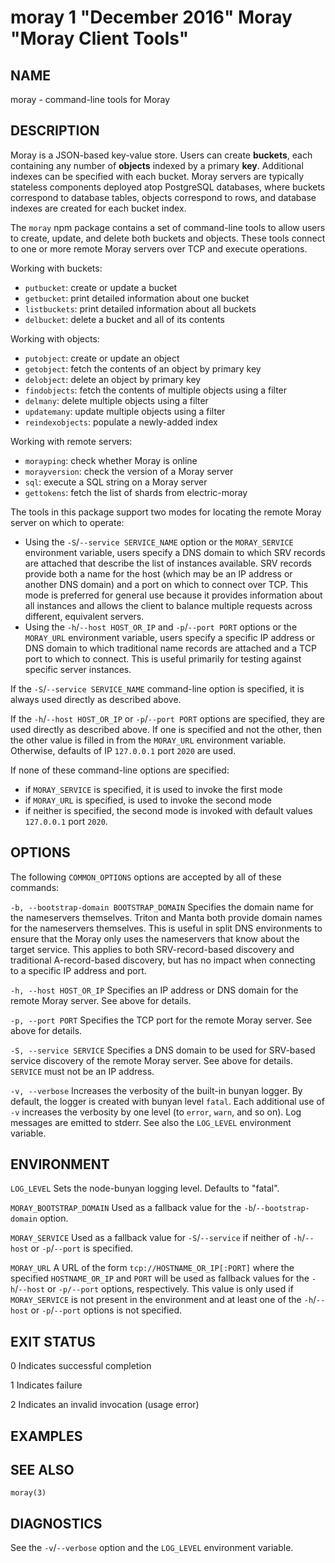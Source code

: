 # moray 1 "December 2016" Moray "Moray Client Tools"

## NAME

moray - command-line tools for Moray

## DESCRIPTION

Moray is a JSON-based key-value store.  Users can create **buckets**, each
containing any number of **objects** indexed by a primary **key**.  Additional
indexes can be specified with each bucket.  Moray servers are typically
stateless components deployed atop PostgreSQL databases, where buckets
correspond to database tables, objects correspond to rows, and database indexes
are created for each bucket index.

The `moray` npm package contains a set of command-line tools to allow users to
create, update, and delete both buckets and objects.  These tools connect to one
or more remote Moray servers over TCP and execute operations.

Working with buckets:

* `putbucket`: create or update a bucket
* `getbucket`: print detailed information about one bucket
* `listbuckets`: print detailed information about all buckets
* `delbucket`: delete a bucket and all of its contents

Working with objects:

* `putobject`: create or update an object
* `getobject`: fetch the contents of an object by primary key
* `delobject`: delete an object by primary key
* `findobjects`: fetch the contents of multiple objects using a filter
* `delmany`: delete multiple objects using a filter
* `updatemany`: update multiple objects using a filter
* `reindexobjects`: populate a newly-added index

Working with remote servers:

* `morayping`: check whether Moray is online
* `morayversion`: check the version of a Moray server
* `sql`: execute a SQL string on a Moray server
* `gettokens`: fetch the list of shards from electric-moray

The tools in this package support two modes for locating the remote Moray server
on which to operate:

* Using the `-S`/`--service SERVICE_NAME` option or the `MORAY_SERVICE`
  environment variable, users specify a DNS domain to which SRV records are
  attached that describe the list of instances available.  SRV records provide
  both a name for the host (which may be an IP address or another DNS domain)
  and a port on which to connect over TCP.  This mode is preferred for
  general use because it provides information about all instances and allows the
  client to balance multiple requests across different, equivalent servers.
* Using the `-h`/`--host HOST_OR_IP` and `-p`/`--port PORT` options or the
  `MORAY_URL` environment variable, users specify a specific IP address or DNS
  domain to which traditional name records are attached and a TCP port to which
  to connect.  This is useful primarily for testing against specific server
  instances.

If the `-S`/`--service SERVICE_NAME` command-line option is specified, it is
always used directly as described above.

If the `-h`/`--host HOST_OR_IP` or `-p`/`--port PORT` options are specified,
they are used directly as described above.  If one is specified and not the
other, then the other value is filled in from the `MORAY_URL` environment
variable.  Otherwise, defaults of IP `127.0.0.1` port `2020` are used.

If none of these command-line options are specified:

- if `MORAY_SERVICE` is specified, it is used to invoke the first mode
- if `MORAY_URL` is specified, is used to invoke the second mode
- if neither is specified, the second mode is invoked with default values
  `127.0.0.1` port `2020`.

## OPTIONS

The following `COMMON_OPTIONS` options are accepted by all of these commands:

`-b, --bootstrap-domain BOOTSTRAP_DOMAIN`
    Specifies the domain name for the nameservers themselves.  Triton and Manta
    both provide domain names for the nameservers themselves.  This is useful in
    split DNS environments to ensure that the Moray only uses the nameservers
    that know about the target service.  This applies to both SRV-record-based
    discovery and traditional A-record-based discovery, but has no impact when
    connecting to a specific IP address and port.

`-h, --host HOST_OR_IP`
    Specifies an IP address or DNS domain for the remote Moray server.  See
    above for details.

`-p, --port PORT`
    Specifies the TCP port for the remote Moray server.  See above for details.

`-S, --service SERVICE`
    Specifies a DNS domain to be used for SRV-based service discovery of the
    remote Moray server.  See above for details.  `SERVICE` must not be an IP
    address.

`-v, --verbose`
    Increases the verbosity of the built-in bunyan logger.  By default, the
    logger is created with bunyan level `fatal`.  Each additional use of `-v`
    increases the verbosity by one level (to `error`, `warn`, and so on).  Log
    messages are emitted to stderr.  See also the `LOG_LEVEL` environment
    variable.

## ENVIRONMENT

`LOG_LEVEL`
    Sets the node-bunyan logging level. Defaults to "fatal".

`MORAY_BOOTSTRAP_DOMAIN`
    Used as a fallback value for the `-b`/`--bootstrap-domain` option.

`MORAY_SERVICE`
    Used as a fallback value for `-S`/`--service` if neither of `-h`/`--host` or
    `-p`/`--port` is specified.

`MORAY_URL`
    A URL of the form `tcp://HOSTNAME_OR_IP[:PORT]` where the specified
    `HOSTNAME_OR_IP` and `PORT` will be used as fallback values for the
    `-h`/`--host` or `-p/--port` options, respectively.  This value is only used
    if `MORAY_SERVICE` is not present in the environment and at least one of the
    `-h`/`--host` or `-p`/`--port` options is not specified.

## EXIT STATUS

0
    Indicates successful completion

1
    Indicates failure

2
    Indicates an invalid invocation (usage error)


## EXAMPLES

<!-- XXX -->

## SEE ALSO

`moray(3)`

<!-- XXX -->

## DIAGNOSTICS

See the `-v`/`--verbose` option and the `LOG_LEVEL` environment variable.
